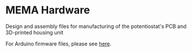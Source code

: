 # MEMA Hardware
Design and assembly files for manufacturing of the potentiostat's PCB and 3D-printed housing unit

For Arduino firmware files, please see [here](https://github.com/justindevries/NFluidEX/tree/main/Arduino).
